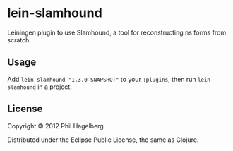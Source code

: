 # lein-slamhound

Leiningen plugin to use Slamhound, a tool for reconstructing ns forms
from scratch.

## Usage

Add `lein-slamhound "1.3.0-SNAPSHOT"` to your `:plugins`, then run
`lein slamhound` in a project.

## License

Copyright © 2012 Phil Hagelberg

Distributed under the Eclipse Public License, the same as Clojure.
